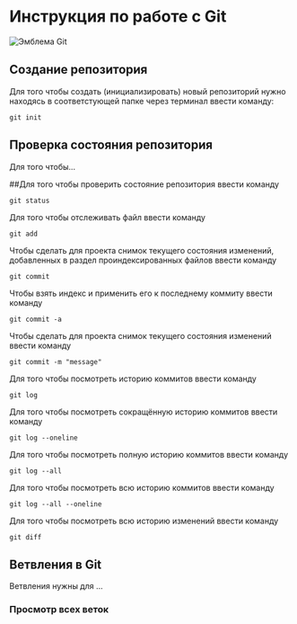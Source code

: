 # **Инструкция по работе с Git**

![Эмблема Git](git.jpg)

## Создание репозитория

Для того чтобы создать (инициализировать) новый репозиторий нужно находясь в соответстующей папке через терминал ввести команду:

    git init

## Проверка состояния репозитория

Для того чтобы...

##Для того чтобы проверить состояние репозитория ввести команду

    git status

Для того чтобы отслеживать файл ввести команду

    git add
    
 Чтобы сделать для проекта снимок текущего состояния изменений, добавленных в раздел проиндексированных файлов ввести команду

    git commit

Чтобы взять индекс и применить его к последнему коммиту ввести команду

    git commit -a

Чтобы сделать для проекта снимок текущего состояния изменений ввести команду
    
    git commit -m "message"
    
Для того чтобы посмотреть историю коммитов ввести команду

    git log

Для того чтобы посмотреть сокращённую историю коммитов ввести команду    

    git log --oneline

Для того чтобы посмотреть полную историю коммитов ввести команду    
    
    git log --all
    
Для того чтобы посмотреть всю историю коммитов ввести команду    

    git log --all --oneline

Для того чтобы посмотреть всю историю изменений ввести команду    

    git diff

## Ветвления в Git

Ветвления нужны для ...

### Просмотр всех веток
